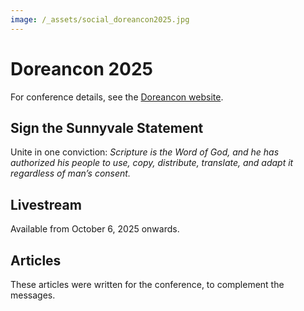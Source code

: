 ```yaml
---
image: /_assets/social_doreancon2025.jpg
---
```



# Doreancon 2025

For conference details, see the [Doreancon website](https://doreancon.org/).


## Sign the Sunnyvale Statement

Unite in one conviction: _Scripture is the Word of God, and he has authorized his people to use, copy, distribute, translate, and adapt it regardless of man’s consent._

<VPButton text="Sign the statement" href=""></VPButton>


## Livestream

Available from October 6, 2025 onwards.

<YouTube id='bqZSNiD1LYw'></YouTube>
<YouTube id='pICi4K2v7Q4'></YouTube>
<YouTube id='2Cx0aYaIMQY'></YouTube>


## Articles
These articles were written for the conference, to complement the messages.

<ArticlePreview id='manuscripts'></ArticlePreview>
<ArticlePreview id='bible-societies'></ArticlePreview>
<ArticlePreview id='adaptation'></ArticlePreview>
<ArticlePreview id='copyright-protect-scripture'></ArticlePreview>
<ArticlePreview id='balaam'></ArticlePreview>
